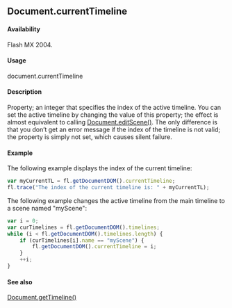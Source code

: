 ## Document.currentTimeline

#### Availability

Flash MX 2004.

#### Usage

document.currentTimeline

#### Description

Property; an integer that specifies the index of the active timeline. You can set the active timeline by changing the value of this property; the effect is almost equivalent to calling [Document.editScene()](../Document_object/Document57.md). The only difference is that you don’t get an error message if the index of the timeline is not valid; the property is simply not set, which causes silent failure.

#### Example

The following example displays the index of the current timeline:

```javascript
var myCurrentTL = fl.getDocumentDOM().currentTimeline; 
fl.trace("The index of the current timeline is: " + myCurrentTL);
```

The following example changes the active timeline from the main timeline to a scene named "myScene":

```javascript
var i = 0;
var curTimelines = fl.getDocumentDOM().timelines; 
while (i < fl.getDocumentDOM().timelines.length) {
    if (curTimelines[i].name == "myScene") { 
        fl.getDocumentDOM().currentTimeline = i;
    }
    ++i;
}
```

#### See also

[Document.getTimeline()](../Document_object/Document88.md)
